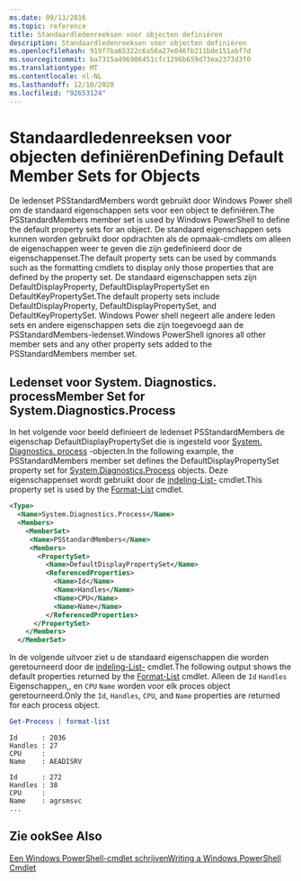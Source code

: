 ```yaml
---
ms.date: 09/13/2016
ms.topic: reference
title: Standaardledenreeksen voor objecten definiëren
description: Standaardledenreeksen voor objecten definiëren
ms.openlocfilehash: 919f7ba65322c6a56a27e046fb211bde151abf7d
ms.sourcegitcommit: ba7315a496986451cfc1296b659d73ea2373d3f0
ms.translationtype: MT
ms.contentlocale: nl-NL
ms.lasthandoff: 12/10/2020
ms.locfileid: "92653124"
---
```

# <a name="defining-default-member-sets-for-objects"></a><span data-ttu-id="b0c38-103">Standaardledenreeksen voor objecten definiëren</span><span class="sxs-lookup"><span data-stu-id="b0c38-103">Defining Default Member Sets for Objects</span></span>

<span data-ttu-id="b0c38-104">De ledenset PSStandardMembers wordt gebruikt door Windows Power shell om de standaard eigenschappen sets voor een object te definiëren.</span><span class="sxs-lookup"><span data-stu-id="b0c38-104">The PSStandardMembers member set is used by Windows PowerShell to define the default property sets for an object.</span></span> <span data-ttu-id="b0c38-105">De standaard eigenschappen sets kunnen worden gebruikt door opdrachten als de opmaak-cmdlets om alleen de eigenschappen weer te geven die zijn gedefinieerd door de eigenschappenset.</span><span class="sxs-lookup"><span data-stu-id="b0c38-105">The default property sets can be used by commands such as the formatting cmdlets to display only those properties that are defined by the property set.</span></span> <span data-ttu-id="b0c38-106">De standaard eigenschappen sets zijn DefaultDisplayProperty, DefaultDisplayPropertySet en DefaultKeyPropertySet.</span><span class="sxs-lookup"><span data-stu-id="b0c38-106">The default property sets include DefaultDisplayProperty, DefaultDisplayPropertySet, and DefaultKeyPropertySet.</span></span> <span data-ttu-id="b0c38-107">Windows Power shell negeert alle andere leden sets en andere eigenschappen sets die zijn toegevoegd aan de PSStandardMembers-ledenset.</span><span class="sxs-lookup"><span data-stu-id="b0c38-107">Windows PowerShell ignores all other member sets and any other property sets added to the PSStandardMembers member set.</span></span>

## <a name="member-set-for-systemdiagnosticsprocess"></a><span data-ttu-id="b0c38-108">Ledenset voor System. Diagnostics. process</span><span class="sxs-lookup"><span data-stu-id="b0c38-108">Member Set for System.Diagnostics.Process</span></span>

<span data-ttu-id="b0c38-109">In het volgende voor beeld definieert de ledenset PSStandardMembers de eigenschap DefaultDisplayPropertySet die is ingesteld voor [System. Diagnostics. process](/dotnet/api/System.Diagnostics.Process) -objecten.</span><span class="sxs-lookup"><span data-stu-id="b0c38-109">In the following example, the PSStandardMembers member set defines the DefaultDisplayPropertySet property set for [System.Diagnostics.Process](/dotnet/api/System.Diagnostics.Process) objects.</span></span> <span data-ttu-id="b0c38-110">Deze eigenschappenset wordt gebruikt door de [indeling-List-](/powershell/module/Microsoft.PowerShell.Utility/Format-List) cmdlet.</span><span class="sxs-lookup"><span data-stu-id="b0c38-110">This property set is used by the [Format-List](/powershell/module/Microsoft.PowerShell.Utility/Format-List) cmdlet.</span></span>

```xml
<Type>
  <Name>System.Diagnostics.Process</Name>
  <Members>
    <MemberSet>
     <Name>PSStandardMembers</Name>
     <Members>
       <PropertySet>
         <Name>DefaultDisplayPropertySet</Name>
         <ReferencedProperties>
           <Name>Id</Name>
           <Name>Handles</Name>
           <Name>CPU</Name>
           <Name>Name</Name>
         </ReferencedProperties>
      </PropertySet>
    </Members>
  </MemberSet>
```

<span data-ttu-id="b0c38-111">In de volgende uitvoer ziet u de standaard eigenschappen die worden geretourneerd door de [indeling-List-](/powershell/module/Microsoft.PowerShell.Utility/Format-List) cmdlet.</span><span class="sxs-lookup"><span data-stu-id="b0c38-111">The following output shows the default properties returned by the [Format-List](/powershell/module/Microsoft.PowerShell.Utility/Format-List) cmdlet.</span></span> <span data-ttu-id="b0c38-112">Alleen de `Id` `Handles` Eigenschappen,, en `CPU` `Name` worden voor elk proces object geretourneerd.</span><span class="sxs-lookup"><span data-stu-id="b0c38-112">Only the `Id`, `Handles`, `CPU`, and `Name` properties are returned for each process object.</span></span>

```powershell
Get-Process | format-list
```

```output
Id      : 2036
Handles : 27
CPU     :
Name    : AEADISRV

Id      : 272
Handles : 38
CPU     :
Name    : agrsmsvc
...
```

## <a name="see-also"></a><span data-ttu-id="b0c38-113">Zie ook</span><span class="sxs-lookup"><span data-stu-id="b0c38-113">See Also</span></span>

[<span data-ttu-id="b0c38-114">Een Windows PowerShell-cmdlet schrijven</span><span class="sxs-lookup"><span data-stu-id="b0c38-114">Writing a Windows PowerShell Cmdlet</span></span>](./writing-a-windows-powershell-cmdlet.md)

